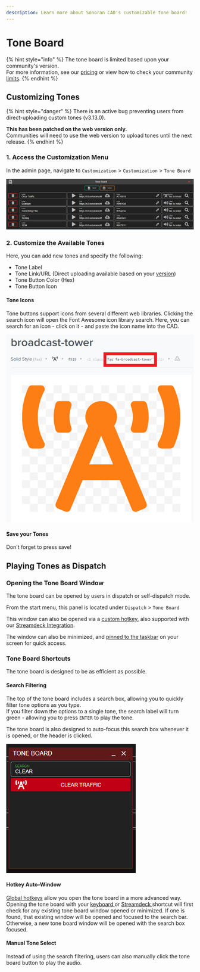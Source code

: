 ```yaml
---
description: Learn more about Sonoran CAD's customizable tone board!
---
```


# Tone Board

{% hint style="info" %}
The tone board is limited based upon your community's version.  
For more information, see our [pricing](../../pricing/faq/) or view how to check your community [limits](../getting-started/view-your-limits.md).
{% endhint %}

## Customizing Tones

{% hint style="danger" %}
There is an active bug preventing users from direct-uploading custom tones \(v3.13.0\).

**This has been patched on the web version only.**  
Communities will need to use the web version to upload tones until the next release.
{% endhint %}

### 1. Access the Customization Menu

In the admin page, navigate to `Customization` &gt; `Customization` &gt; `Tone Board`

![Sonoran CAD - Tone Board Customization](../../.gitbook/assets/image%20%28200%29.png)

### 2. Customize the Available Tones

Here, you can add new tones and specify the following:

* Tone Label
* Tone Link/URL \(Direct uploading available based on your [version](../../pricing/faq/)\)
* Tone Button Color \(Hex\)
* Tone Button Icon

#### Tone Icons

Tone buttons support icons from several different web libraries. Clicking the search icon will open the Font Awesome icon library search. Here, you can search for an icon - click on it - and paste the icon name into the CAD.

![Font Awesome - Example Icon Name](../../.gitbook/assets/image%20%28198%29.png)

#### Save your Tones

Don't forget to press save!

## Playing Tones as Dispatch

### Opening the Tone Board Window

The tone board can be opened by users in dispatch or self-dispatch mode.

From the start menu, this panel is located under `Dispatch` &gt; `Tone Board` 

This window can also be opened via a [custom hotkey](../other-features/configurable-hotkeys.md), also supported with our [Streamdeck Integration](../../integration-plugins/stream-deck-integration.md).

The window can also be minimized, and [pinned to the taskbar](customizing-your-layout.md#7-tab-system) on your screen for quick access.

### Tone Board Shortcuts

The tone board is designed to be as efficient as possible.

#### Search Filtering

The top of the tone board includes a search box, allowing you to quickly filter tone options as you type.  
If you filter down the options to a single tone, the search label will turn green - allowing you to press `ENTER` to play the tone.

The tone board is also designed to auto-focus this search box whenever it is opened, or the header is clicked.

![Tone Board - Filtering](../../.gitbook/assets/image%20%28199%29.png)

#### Hotkey Auto-Window

[Global hotkeys](../other-features/configurable-hotkeys.md) allow you open the tone board in a more advanced way. Opening the tone board with your [keyboard ](../other-features/configurable-hotkeys.md)or [Streamdeck ](../../integration-plugins/stream-deck-integration.md)shortcut will first check for any existing tone board window opened or minimized. If one is found, that existing window will be opened and focused to the search bar. Otherwise, a new tone board window will be opened with the search box focused.

#### Manual Tone Select

Instead of using the search filtering, users can also manually click the tone board button to play the audio.




